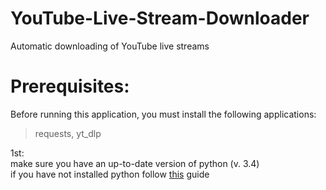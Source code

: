 # YouTube-Live-Stream-Downloader
Automatic downloading of YouTube live streams

# Prerequisites:  
Before running this application, you must install the following applications:  
>requests, yt_dlp  

1st:  
         make sure you have an up-to-date version of python (v. 3.4)  
if you have not installed python follow [this](url) guide  
